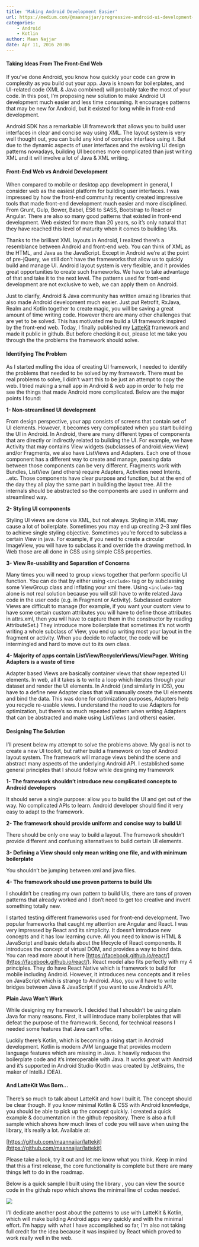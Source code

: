 ```yaml
---
title: 'Making Android Development Easier'
url: https://medium.com/@maannajjar/progressive-android-ui-development-28d281dbe21b#.g8c7xq81a
categories:
    - Android
    - Kotlin
author: Maan Najjar
date: Apr 11, 2016 20:06
---
```

#### Taking Ideas From The Front-End Web

If you’ve done Android, you know how quickly your code can grow in complexity as you build out your app. Java is known for boilerplates, and UI-related code (XML & Java combined) will probably take the most of your code. In this post, I’m proposing new solution to make Android UI development much easier and less time consuming. It encourages patterns that may be new for Android, but it existed for long while in front-end development.

Android SDK has a remarkable UI framework that allows you to build user interfaces in clear and concise way using XML. The layout system is very well thought out, you can build any kind of complex interface using it. But due to the dynamic aspects of user interfaces and the evolving UI design patterns nowadays, building UI becomes more complicated than just writing XML and it will involve a lot of Java & XML writing.

#### **Front-End Web vs Android Development**

When compared to mobile or desktop app development in general, I consider web as the easiest platform for building user interfaces. I was impressed by how the front-end community recently created impressive tools that made front-end development much easier and more disciplined. From Grunt, Gulp, Bower, Babel, ES6 to SASS, Bootstrap to React or Angular. There are also so many good patterns that existed in front-end development. Web existed for more than 20 years, so it’s only natural that they have reached this level of maturity when it comes to building UIs.

Thanks to the brilliant XML layouts in Android, I realized there’s a resemblance between Android and front-end web. You can think of XML as the HTML, and Java as the JavaScript. Except in Android we’re at the point of pre-jQuery, we still don’t have the frameworks that allow us to quickly build and manage UI. Android layout system is very flexible, and it provides great opportunities to create such frameworks. We have to take advantage of that and take it to the next level. The patterns used for front-end development are not exclusive to web, we can apply them on Android.

Just to clarify, Android & Java community has written amazing libraries that also made Android development much easier. Just put Retrofit, RxJava, Realm and Kotlin together to create magic, you will be saving a great amount of time writing code. However there are many other challenges that are yet to be solved. This has motivated me build a UI framework inspired by the front-end web. Today, I finally published my [LatteKit](https://github.com/maannajjar/lattekit) framework and made it public in github. But before checking it out, please let me take you through the the problems the framework should solve.

#### **Identifying The Problem**

As I started mulling the idea of creating UI framework, I needed to identify the problems that needed to be solved by my framework. There must be real problems to solve, I didn’t want this to be just an attempt to copy the web. I tried making a small app in Android & web app in order to help me see the things that made Android more complicated. Below are the major points I found:

**1- Non-streamlined UI development**

From design perspective, your app consists of screens that contain set of UI elements. However, it becomes very complicated when you start building the UI in Android. In Android, there are many different types of components that are directly or indirectly related to building the UI. For example, we have Activity that may contains View widgets (subclasses of android.view.View) and/or Fragments, we also have ListViews and Adapters. Each one of those component has a different way to create and manage, passing data between those components can be very different. Fragments work with Bundles, ListView (and others) require Adapters, Activities need Intents, ..etc. Those components have clear purpose and function, but at the end of the day they all play the same part in building the layout tree. All the internals should be abstracted so the components are used in uniform and streamlined way.

**2- Styling UI components**

Styling UI views are done via XML, but not always. Styling in XML may cause a lot of boilerplate. Sometimes you may end up creating 2–3 xml files to achieve single styling objective. Sometimes you’re forced to subclass a certain View in java. For example, if you need to create a circular ImageView, you will have to subclass it and override the drawing method. In Web those are all done in CSS using simple CSS properties.

**3- View Re-usability and Separation of Concerns**

Many times you will need to group views together that perform specific UI function. You can do that by either using `<include>` tag or by subclassing some ViewGroup class and inflating your xml there. Using `<include>` tag alone is not real solution because you will still have to write related Java code in the user code (e.g. in Fragment or Activity). Subclassed custom Views are difficult to manage (for example, if you want your custom view to have some certain custom attributes you will have to define those attributes in attrs.xml, then you will have to capture them in the constructor by reading AttributeSet.) They introduce more boilerplate that sometimes it’s not worth writing a whole subclass of View, you end up writing most your layout in the fragment or activity. When you decide to refactor, the code will be intermingled and hard to move out to its own class.

**4- Majority of apps contain ListView/RecyclerViews/ViewPager. Writing Adapters is a waste of time**

Adapter based Views are basically container views that show repeated UI elements. In web, all it takes is to write a loop which iterates through your dataset and render the UI elements. In Android (and similarly in iOS), you have to a define new Adapter class that will manually create the UI elements and bind the data. This was done for optimization purposes, Adapters help you recycle re-usable views. I understand the need to use Adapters for optimization, but there’s so much repeated pattern when writing Adapters that can be abstracted and make using ListViews (and others) easier.

#### Designing The Solution

I’ll present below my attempt to solve the problems above. My goal is not to create a new UI toolkit, but rather build a framework on top of Android layout system. The framework will manage views behind the scene and abstract many aspects of the underlying Android API. I established some general principles that I should follow while designing my framework

**1- The framework shouldn’t introduce new complicated concepts to Android developers**

It should serve a single purpose: allow you to build the UI and get out of the way. No complicated APIs to learn. Android developer should find it very easy to adapt to the framework.

**2- The framework should provide uniform and concise way to build UI**

There should be only one way to build a layout. The framework shouldn’t provide different and confusing alternatives to build certain UI elements.

**3- Defining a View should only mean writing one file, and with minimum boilerplate**

You shouldn’t be jumping between xml and java files.

**4- The framework should use proven patterns to build UIs**

I shouldn’t be creating my own pattern to build UIs, there are tons of proven patterns that already worked and I don’t need to get too creative and invent something totally new.

I started testing different frameworks used for front-end development. Two popular frameworks that caught my attention are Angular and React. I was very impressed by React and its simplicity. It doesn’t introduce new concepts and it has low learning curve. All you need to know is HTML & JavaScript and basic details about the lifecycle of React components. It introduces the concept of virtual DOM, and provides a way to bind data. You can read more about it here [https://facebook.github.io/react/](https://facebook.github.io/react/). React model also fits perfectly with my 4 principles. They do have React Native which is framework to build for mobile including Android. However, it introduces new concepts and it relies on JavaScript which is strange to Android. Also, you will have to write bridges between Java & JavaScript if you want to use Android’s API.

**Plain Java Won’t Work**

While designing my framework. I decided that I shouldn’t be using plain Java for many reasons. First, it will introduce many boilerplates that will defeat the purpose of the framework. Second, for technical reasons I needed some features that Java can’t offer.

Luckily there’s Kotlin, which is becoming a rising start in Android development. Kotlin is modern JVM language that provides modern language features which are missing in Java. It heavily reduces the boilerplate code and it’s interoperable with Java. It works great with Android and it’s supported in Android Studio (Kotlin was created by JetBrains, the maker of IntelliJ IDEA).

#### **And LatteKit Was Born...**

There’s so much to talk about LatteKit and how I built it. The concept should be clear though. If you know minimal Kotlin & CSS with Android knowledge, you should be able to pick up the concept quickly. I created a quick example & documentation in the github repository. There is also a full sample which shows how much lines of code you will save when using the library, it’s really a lot. Available at:

[https://github.com/maannajjar/lattekit](https://github.com/maannajjar/lattekit)

Please take a look, try it out and let me know what you think. Keep in mind that this a first release, the core functionality is complete but there are many things left to do in the roadmap.

Below is a quick sample I built using the library , you can view the source code in the github repo which shows the minimal line of codes needed.

![](https://d262ilb51hltx0.cloudfront.net/max/800/1*fULW0kZcUOPcPOmm5QMaBQ.png)

I’ll dedicate another post about the patterns to use with LatteKit & Kotlin, which will make building Android apps very quickly and with the minimal effort. I’m happy with what I have accomplished so far, I’m also not taking full credit for the idea because it was inspired by React which proved to work really well in the web.